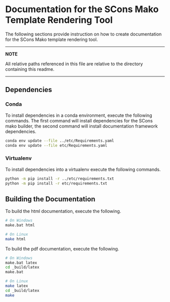# Documentation for the SCons Mako Template Rendering Tool

The following sections provide instruction on how to create documentation for the SCons Mako template rendering tool.

---

**NOTE**

All relative paths referenced in this file are relative to the directory containing this readme.

---

## Dependencies

### Conda
To install dependencies in a conda environment, execute the following commands.   The first command will install dependencies for the SCons mako builder, the second command will install documentation framework dependencies.

```bash
conda env update --file ../etc/Requirements.yaml
conda env update --file etc/Requirements.yaml
```

### Virtualenv

To install dependencies into a virtualenv execute the following commands.

```bash
python -m pip install -r ../etc/requirements.txt
python -m pip install -r etc/requirements.txt
```

## Building the Documentation

To build the html documentation, execute the following.

```bash
# On Windows
make.bat html

# On Linux
make html
```

To build the pdf documentation, execute the following.

```bash
# On Windows
make.bat latex
cd _build/latex
make.bat

# On Linux
make latex
cd _build/latex
make
```
